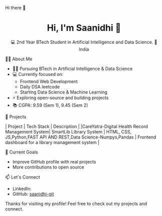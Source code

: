  Hi there 👋

<h1 align="center">Hi, I'm Saanidhi 👋</h1>

<p align="center">
💻 2nd Year BTech Student in Artificial Intelligence and Data Science.  
📍 India  
</p>


👩‍💻 About Me

- 👩‍🎓 Pursuing BTech in Artificial Intelligence & Data Science 
- 💻 Currently focused on:
  - Frontend Web Development 
  - Daily DSA leetcode
  - Starting Data Science & Machine Learning
- ⚡ Exploring open-source and building  projects
- 📚 CGPA: 9.59 (Sem 1), 9.45 (Sem 2)


 🚀 Projects

| Project | Tech Stack | Description |
|CareYatra-Digital Health Record Management System| SmartLib Library System | HTML, CSS, JS,Python,FAST API AND REST,Data Science-Numpys,Pandas | Frontend dashboard for a library management system  |



 📌 Current Goals

- Improve GitHub profile with real projects  
- More contributions to open source 



 📫 Let's Connect

- LinkedIn:  
- GitHub: [saanidhi-git](https://github.com/saanidhi-git)



Thanks for visiting my profile! Feel free to check out my projects and connect.

